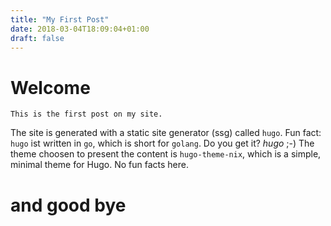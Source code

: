 ```yaml
---
title: "My First Post"
date: 2018-03-04T18:09:04+01:00
draft: false
---
```


# Welcome

```
This is the first post on my site.
```
The site is generated with a static site generator (ssg) called `hugo`.
Fun fact: `hugo` ist written in `go`, which is short for `golang`. Do you get it? *hugo* ;-)
The theme choosen to present the content is `hugo-theme-nix`, which is a simple, minimal theme for Hugo. No fun facts here.

# and good bye


